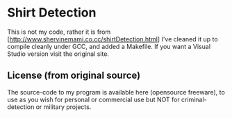 Shirt Detection
=============

This is not my code, rather it is from [http://www.shervinemami.co.cc/shirtDetection.html]
I've cleaned it up to compile cleanly under GCC, and added a Makefile.
If you want a Visual Studio version visit the original site.


License (from original source)
-------
The source-code to my program is available here (opensource freeware), to use as you wish for personal or commercial use but NOT for criminal-detection or military projects.
